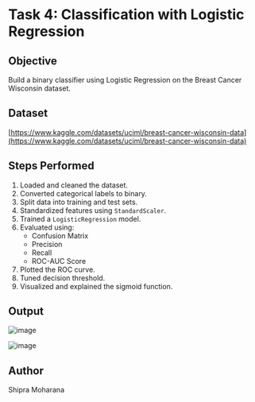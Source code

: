 # Task 4: Classification with Logistic Regression

## Objective
Build a binary classifier using Logistic Regression on the Breast Cancer Wisconsin dataset.

## Dataset
[https://www.kaggle.com/datasets/uciml/breast-cancer-wisconsin-data](https://www.kaggle.com/datasets/uciml/breast-cancer-wisconsin-data)

## Steps Performed
1. Loaded and cleaned the dataset.
2. Converted categorical labels to binary.
3. Split data into training and test sets.
4. Standardized features using `StandardScaler`.
5. Trained a `LogisticRegression` model.
6. Evaluated using:
   - Confusion Matrix
   - Precision
   - Recall
   - ROC-AUC Score
7. Plotted the ROC curve.
8. Tuned decision threshold.
9. Visualized and explained the sigmoid function.

## Output
![image](https://github.com/user-attachments/assets/776f5d0e-a3b7-4b4e-9faf-d3da5be25698)

![image](https://github.com/user-attachments/assets/9f954765-95ec-475b-a435-54b639deb93a)

## Author
Shipra Moharana
